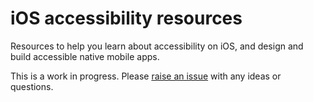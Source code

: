 # iOS accessibility resources

Resources to help you learn about accessibility on iOS, and design and build accessible native mobile apps. 

This is a work in progress. Please [raise an issue](https://github.com/dotjay/ios-accessibility-resources/issues) with any ideas or questions.
